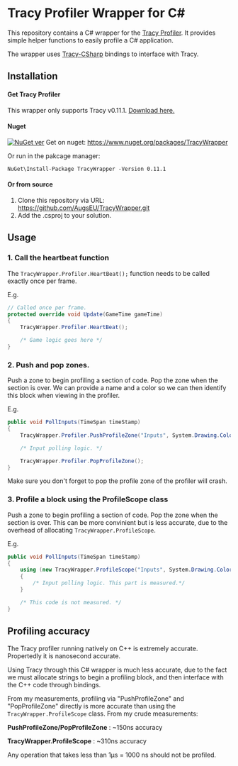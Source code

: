 # Tracy Profiler Wrapper for C#

This repository contains a C# wrapper for the [Tracy Profiler](https://github.com/wolfpld/tracy). It provides simple helper functions to easily profile a C# application.

The wrapper uses [Tracy-CSharp](https://github.com/clibequilibrium/Tracy-CSharp) bindings to interface with Tracy.

## Installation


#### Get Tracy Profiler

This wrapper only supports Tracy v0.11.1. [Download here.](https://github.com/wolfpld/tracy/releases/tag/v0.11.1)

#### Nuget

[![NuGet ver](https://img.shields.io/nuget/v/TracyWrapper)](https://www.nuget.org/packages/TracyWrapper)
Get on nuget: https://www.nuget.org/packages/TracyWrapper

Or run in the pakcage manager:

```
NuGet\Install-Package TracyWrapper -Version 0.11.1
```

#### Or from source

1) Clone this repository via URL: https://github.com/AugsEU/TracyWrapper.git
2) Add the .csproj to your solution.

## Usage

### 1. Call the heartbeat function

The `TracyWrapper.Profiler.HeartBeat();` function needs to be called exactly once per frame. 

E.g.
```csharp
// Called once per frame.
protected override void Update(GameTime gameTime)
{
	TracyWrapper.Profiler.HeartBeat();

	/* Game logic goes here */
}
```

### 2. Push and pop zones.

Push a zone to begin profiling a section of code. Pop the zone when the section is over. We can provide a name and a color so we can then identify this block when viewing in the profiler.

E.g.

```csharp
public void PollInputs(TimeSpan timeStamp)
{
	TracyWrapper.Profiler.PushProfileZone("Inputs", System.Drawing.Color.AliceBlue);

	/* Input polling logic. */

	TracyWrapper.Profiler.PopProfileZone();
}
```

Make sure you don't forget to pop the profile zone of the profiler will crash.

### 3. Profile a block using the ProfileScope class

Push a zone to begin profiling a section of code. Pop the zone when the section is over. This can be more convinient but is less accurate, due to the overhead of allocating `TracyWrapper.ProfileScope`.

E.g.

```csharp
public void PollInputs(TimeSpan timeStamp)
{
	using (new TracyWrapper.ProfileScope("Inputs", System.Drawing.Color.AliceBlue))
	{
		/* Input polling logic. This part is measured.*/
	}

    /* This code is not measured. */
}
```

## Profiling accuracy

The Tracy profiler running natively on C++ is extremely accurate. Propertedly it is nanosecond accurate.

Using Tracy through this C# wrapper is much less accurate, due to the fact we must allocate strings to begin a profiling block, and then interface with the C++ code through bindings.

From my measurements, profiling via "PushProfileZone" and "PopProfileZone" directly is more accurate than using the `TracyWrapper.ProfileScope` class. From my crude measurements:

**PushProfileZone/PopProfileZone** : ~150ns accuracy

**TracyWrapper.ProfileScope** : ~310ns accuracy

Any operation that takes less than 1μs = 1000 ns should not be profiled.